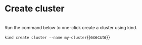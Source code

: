 # Create cluster  
<br>
Run the command below to one-click create a cluster using kind.       

`kind create cluster --name my-cluster`{{execute}}